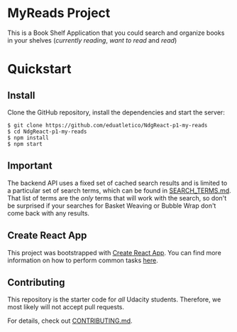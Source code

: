 # MyReads Project

This is a Book Shelf Application that you could search and organize books in your shelves (_currently reading_, _want to read_ and _read_)

# Quickstart

## Install

Clone the GitHub repository, install the dependencies and start the server:

```
$ git clone https://github.com/eduatletico/NdgReact-p1-my-reads
$ cd NdgReact-p1-my-reads
$ npm install
$ npm start
```

## Important
The backend API uses a fixed set of cached search results and is limited to a particular set of search terms, which can be found in [SEARCH_TERMS.md](SEARCH_TERMS.md). That list of terms are the _only_ terms that will work with the search, so don't be surprised if your searches for Basket Weaving or Bubble Wrap don't come back with any results.

## Create React App

This project was bootstrapped with [Create React App](https://github.com/facebookincubator/create-react-app). You can find more information on how to perform common tasks [here](https://github.com/facebookincubator/create-react-app/blob/master/packages/react-scripts/template/README.md).

## Contributing

This repository is the starter code for _all_ Udacity students. Therefore, we most likely will not accept pull requests.

For details, check out [CONTRIBUTING.md](CONTRIBUTING.md).
